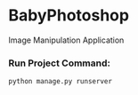 # BabyPhotoshop
Image Manipulation Application

### Run Project Command:
`python manage.py runserver`
